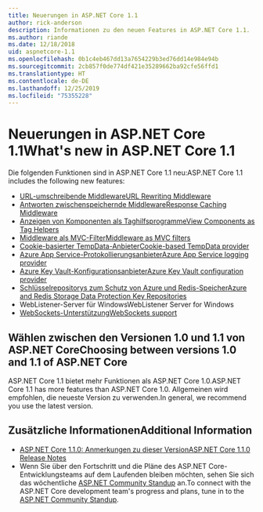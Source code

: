 ```yaml
---
title: Neuerungen in ASP.NET Core 1.1
author: rick-anderson
description: Informationen zu den neuen Features in ASP.NET Core 1.1.
ms.author: riande
ms.date: 12/18/2018
uid: aspnetcore-1.1
ms.openlocfilehash: 0b1c4eb467dd13a7654229b3ed76dd14e984e94b
ms.sourcegitcommit: 2cb857f0de774df421e35289662ba92cfe56ffd1
ms.translationtype: HT
ms.contentlocale: de-DE
ms.lasthandoff: 12/25/2019
ms.locfileid: "75355228"
---
```

# <a name="whats-new-in-aspnet-core-11"></a><span data-ttu-id="e450a-103">Neuerungen in ASP.NET Core 1.1</span><span class="sxs-lookup"><span data-stu-id="e450a-103">What's new in ASP.NET Core 1.1</span></span>

<span data-ttu-id="e450a-104">Die folgenden Funktionen sind in ASP.NET Core 1.1 neu:</span><span class="sxs-lookup"><span data-stu-id="e450a-104">ASP.NET Core 1.1 includes the following new features:</span></span>

- [<span data-ttu-id="e450a-105">URL-umschreibende Middleware</span><span class="sxs-lookup"><span data-stu-id="e450a-105">URL Rewriting Middleware</span></span>](xref:fundamentals/url-rewriting)
- [<span data-ttu-id="e450a-106">Antworten zwischenspeichernde Middleware</span><span class="sxs-lookup"><span data-stu-id="e450a-106">Response Caching Middleware</span></span>](xref:performance/caching/middleware)
- [<span data-ttu-id="e450a-107">Anzeigen von Komponenten als Taghilfsprogramme</span><span class="sxs-lookup"><span data-stu-id="e450a-107">View Components as Tag Helpers</span></span>](xref:mvc/views/view-components#invoking-a-view-component-as-a-tag-helper)
- [<span data-ttu-id="e450a-108">Middleware als MVC-Filter</span><span class="sxs-lookup"><span data-stu-id="e450a-108">Middleware as MVC filters</span></span>](xref:mvc/controllers/filters#using-middleware-in-the-filter-pipeline)
- [<span data-ttu-id="e450a-109">Cookie-basierter TempData-Anbieter</span><span class="sxs-lookup"><span data-stu-id="e450a-109">Cookie-based TempData provider</span></span>](xref:fundamentals/app-state#tempdata)
- [<span data-ttu-id="e450a-110">Azure App Service-Protokollierungsanbieter</span><span class="sxs-lookup"><span data-stu-id="e450a-110">Azure App Service logging provider</span></span>](xref:fundamentals/logging/index#azure-app-service-provider)
- [<span data-ttu-id="e450a-111">Azure Key Vault-Konfigurationsanbieter</span><span class="sxs-lookup"><span data-stu-id="e450a-111">Azure Key Vault configuration provider</span></span>](xref:security/key-vault-configuration)
- [<span data-ttu-id="e450a-112">Schlüsselrepositorys zum Schutz von Azure und Redis-Speicher</span><span class="sxs-lookup"><span data-stu-id="e450a-112">Azure and Redis Storage Data Protection Key Repositories</span></span>](xref:security/data-protection/implementation/key-storage-providers)
- <span data-ttu-id="e450a-113">WebListener-Server für Windows</span><span class="sxs-lookup"><span data-stu-id="e450a-113">WebListener Server for Windows</span></span>
- [<span data-ttu-id="e450a-114">WebSockets-Unterstützung</span><span class="sxs-lookup"><span data-stu-id="e450a-114">WebSockets support</span></span>](xref:fundamentals/websockets)

## <a name="choosing-between-versions-10-and-11-of-aspnet-core"></a><span data-ttu-id="e450a-115">Wählen zwischen den Versionen 1.0 und 1.1 von ASP.NET Core</span><span class="sxs-lookup"><span data-stu-id="e450a-115">Choosing between versions 1.0 and 1.1 of ASP.NET Core</span></span>

<span data-ttu-id="e450a-116">ASP.NET Core 1.1 bietet mehr Funktionen als ASP.NET Core 1.0.</span><span class="sxs-lookup"><span data-stu-id="e450a-116">ASP.NET Core 1.1 has more features than ASP.NET Core 1.0.</span></span> <span data-ttu-id="e450a-117">Allgemeinen wird empfohlen, die neueste Version zu verwenden.</span><span class="sxs-lookup"><span data-stu-id="e450a-117">In general, we recommend you use the latest version.</span></span>

## <a name="additional-information"></a><span data-ttu-id="e450a-118">Zusätzliche Informationen</span><span class="sxs-lookup"><span data-stu-id="e450a-118">Additional Information</span></span>

- [<span data-ttu-id="e450a-119">ASP.NET Core 1.1.0: Anmerkungen zu dieser Version</span><span class="sxs-lookup"><span data-stu-id="e450a-119">ASP.NET Core 1.1.0 Release Notes</span></span>](https://github.com/aspnet/Home/releases/tag/1.1.0)
- <span data-ttu-id="e450a-120">Wenn Sie über den Fortschritt und die Pläne des ASP.NET Core-Entwicklungsteams auf dem Laufenden bleiben möchten, sehen Sie sich das wöchentliche [ASP.NET Community Standup](https://live.asp.net/) an.</span><span class="sxs-lookup"><span data-stu-id="e450a-120">To connect with the ASP.NET Core development team's progress and plans, tune in to the [ASP.NET Community Standup](https://live.asp.net/).</span></span>
